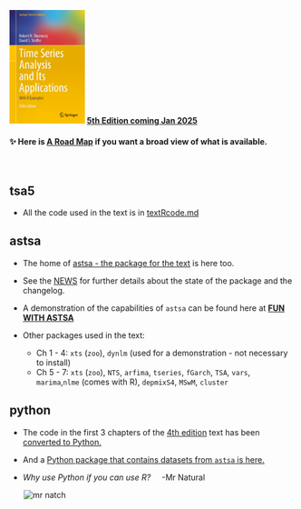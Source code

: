<img src="cover.jpg" alt="tsa5"  height="200" >  [__5th Edition coming Jan 2025__](https://link.springer.com/book/9783031705830)

 #### &#10024; Here is [A Road Map](https://nickpoison.github.io/) if you want a broad view of what is available.

 <br/>



## tsa5 

- All the  code used in the text  is in [textRcode.md](https://github.com/nickpoison/tsa5/blob/master/textRcode.md)


## astsa

- The home of [astsa - the package for the text](https://github.com/nickpoison/astsa) is here too.

- See the [NEWS](https://github.com/nickpoison/astsa/blob/master/NEWS.md) for further details about the state of the package and the changelog.

- A demonstration of the capabilities of `astsa` can be found here at [**FUN WITH ASTSA**](https://github.com/nickpoison/astsa/blob/master/fun_with_astsa/fun_with_astsa.md)

- Other packages used in the text:

   - Ch 1 - 4: `xts` (`zoo`), `dynlm` (used for a demonstration - not necessary to install)
   - Ch 5 - 7: `xts` (`zoo`), `NTS`, `arfima`, `tseries`, `fGarch`, `TSA`, `vars`, `marima`,`nlme`  (comes with R), `depmixS4`, `MSwM`, `cluster`


## python 

- The code in the first 3 chapters of the  [4th edition](https://github.com/nickpoison/tsa4) text has been [converted to Python.](https://github.com/borisgarbuzov/tsa4-python/tree/master/src)  

- And a [Python package that contains datasets from `astsa` is here.](https://pypi.org/project/astsadata/)

- _Why use Python if you can use R?_ &nbsp; &nbsp; -Mr Natural

&emsp; &ensp;<img src="https://github.com/nickpoison/astsa/blob/master/fun_with_astsa/figs/tool.png" alt="mr natch">

